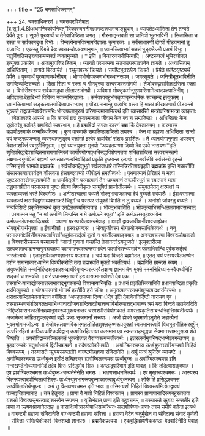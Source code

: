 +++
title = "25 चमसाधिकरणम्"

+++
24. चमसाधिकरणं ॥ चमसवदविशेषात् (ब्र.सू.1.4.8)अथमन्त्रिकोपनिषत्"विकारजननीमज्ञामष्टरूपामजाङ्घ्रुवाम् । ध्यायतेऽध्यासिता तेन तन्यते प्रेर्यते पुनः ॥ सूयते पुरुषार्थं च तेनैवाधिष्ठिता जगत् । गौरनाद्यन्तवती सा जनित्री भूतभाविनी ॥ सितासिता च रक्ता च सर्वकामदुधा विभोः । पिम्बत्येनामविषमामविज्ञाताः कुमारकाः ॥ सर्वसाधारणीं दोग्घ्रीं पीड्यमानां तु यज्वभिः । एकस्तु पिबते देवः स्वच्छन्दोऽत्रवशानुगाम् ॥ ध्यानक्रियाभ्यां सततं भुङ्क्तेऽसौ प्रसभं विभुः । चतुर्विंशतिसङ्ख्याकमव्यक्तं व्यक्तमुच्यते ॥ '' इति ॥ विकारजननीमित्यादि । अष्टरूपत्वं भूमिरापोनल इत्युक्त प्रकारेण । अजामुत्पत्तिर हिताम् । ध्यायते परमात्मना सङ्कल्परूपज्ञानेन ज्ञायते । अध्यासिताम् अधिष्ठिताम् । तन्यते विस्तार्यते । स्थूलावस्थं क्रियते । समष्टिभूतरूपेण क्रियते । प्रेर्यते व्यष्टिसृष्ट्यर्थं प्रेर्यते । पुरुषार्थं पुरुषाणामर्थनीयम् । भोग्यभोगोपकरणभोगस्थानरूपम् । जगत्सूयते । जनित्रीभूतभाविनीति समष्टिव्यष्टिरुच्यते । सिता सिता च रक्ता च गौणवृत्त्या सत्त्वरजस्तमोमयी । तेजोबन्नद्वारासिताऽसिता रक्ता च । विभोरीश्वरस्य सर्वकामदुधा लीलारसदोग्घ्री । अविषमां भोक्तृकर्मानुगुणपरिणामित्वादपक्षपातिनीम् । अविज्ञाताःदेहादिभ्यो विविच्य स्वात्मभिरज्ञाताः । कर्मवश्यबहुभोक्तृव्यावृत्त्यर्थमेकः स्वच्छन्द इत्युक्तम् । ध्यानक्रियाभ्यां सङ्कल्पसर्गादिव्यापाराभ्याम् । पीड्यमानान्तु यज्वभिः वत्सा हि मातरं क्षीरक्षरणार्थं पीडयन्तो भुञ्जते तद्वत्कर्मवश्यैरात्मभिः भोग्यफलानुरूपं परिणाम्यमानामित्यर्थ इति व्यासार्यैरेते मन्त्रोपनिषन्मन्त्रा व्याकृताः । श्वेताश्वतरे आरम्भे ॥ किं कारणं ब्रह्म कुतस्मजाता जीवाम केन क्व च सम्प्रतिष्ठाः । अधिष्ठिताः केन सुखेतरेषु वर्तामहे ब्रह्मविदो व्यवस्थाम् ॥ हे ब्रह्मविदो जगतः कारणं ब्रह्म किं देवतारूपम् । कस्माच्च ब्रह्मणोऽस्माकं जन्मस्थितिश्च । कुत्र वास्माकं सम्प्रतिष्ठाशब्दितो लयश्च । केन वा ब्रह्मणा अधिष्ठिताः सन्तो वयं कष्टरूपजन्मसु व्यवस्थामनुसृत्य वर्त्तामहे इत्येवं ब्रह्मविदां संशयः प्रदर्शितः ॥ ते ध्यानयोगानुगता अपश्यन् देवात्मशक्तिं स्वगुणैर्निगूढाम् ॥ एवं ध्यानयुक्ता मुनयो "अपहतपाप्मा दिव्यो देव एको नारायणः''इति श्रुतिप्रसिद्धदेवशब्दितनारायणात्मिकां कार्योपयोग्यपृथक्सिद्धविशेषणतया शक्तिशब्दितां सत्त्वरजस्तमो लक्षणस्वगुणोपेतां ब्रह्मणो जगत्कारणत्वनिर्वाहिकां प्रकृतिं दृष्टवन्त इत्यर्थः ॥ सर्वाजीवे सर्वसंस्थे बृहन्ते तस्मिन्हंसो भ्राम्यते ब्रह्मचक्रे ॥ सर्वजीवनहेतुभूते सर्वलयाधारे तस्मिन्निरतिशयबृहति ब्रह्मचक्रे हन्ति गच्छतीति संसारकान्तारपर्यटन शीलतया हंसशब्दवाच्यो जीवोऽयं भ्रमतीत्यर्थः ॥ पृथगात्मानं प्रेरितारं च मत्वा जुष्टस्ततस्तेनामृतत्वमेति ॥ भ्रामयितृत्वेन परमात्मानं तेन भ्राम्यमाणं तच्छरीरभूतं च स्वात्मानं मत्वा तद्ध्यानप्रीतेन परमात्मना जुष्टः प्रीत्या विषयीकृतः सन्मुक्तिं प्राप्नोतीत्यर्थः ॥ संयुक्तमेतत् क्षरमक्षरं च व्यक्ताव्यक्तं भरते विश्वमीशः । अनीशश्चात्मा वध्यते भोक्तृभावाज्ज्ञात्वा देवं मुच्यते सर्वपाशैः ॥ ईशःपरमात्मा व्यक्तरूपं क्षरमचिद्वर्गमव्यक्तमक्षरं चिद्वर्गं च परस्पर संयुक्तं बिभर्ति न तु बध्यते । अनीशो जीवस्तु बध्यते । नन्वविशिष्टे प्रकृतिसम्बन्धे कुत एतद्वैलक्षण्यमित्यत्राह ॥ भोक्तृभावादिति । भोक्तृत्वाभिसन्धिलक्षणभावसत्त्वात् । परमात्मन स्तु "न मां कर्माणि लिम्पन्ति न मे कर्मफले स्पृहा'' इति कर्मफलस्पृहाऽभावेन कर्मफललेपाभावादित्यर्थः । त्रयाणां परस्परवैलक्षण्यमेवाह ॥ ज्ञाज्ञौ द्वावजावीशनीशावजाह्येका भोक्तृभोगार्थयुक्ता ॥ ईशानीशौ । ह्रस्वःछान्दसः । भोक्तुर्जीवस्य भोगप्रयोजनसाधिकेत्यर्थः । ननु परमात्मनोऽपिजीववत्फलाभिसन्धिपूर्वककर्तृत्वं कुतो न भवतीत्याशङ्क्याह ॥ अनन्तश्चात्मा विश्वरूपोह्यकर्ता ॥ विश्वशरीरकस्य परमात्मनो "नान्तं गुणानां गच्छन्ति तेनानन्तोऽयमुच्यते'' इत्युक्तरीत्या सत्यकामत्वाद्यनन्तगुणश्रयतया काम्यमानवस्त्वन्तराभावेन फलाभिसन्ध्यभावेन फलाभिसन्धि पूर्वककर्तृत्वं नास्तीत्यर्थः । एतादृशवैलक्षण्यज्ञानस्य फलमाह ॥ त्रयं यदा विन्दते ब्रह्ममेतत् ॥ एतत् त्रयं परस्परवैलक्षण्येन दर्शन समानाकारध्यानेन विषयीकरोति तदा ब्रह्मभवति मुक्तो भवतीत्यर्थः । ब्रह्ममिति छान्दसं रूपम् । संयुक्तमिति मन्त्रनिर्दिष्टक्षराक्षरशब्दार्थंविवृण्वन्परस्परवैलक्षण्य ज्ञानमात्रेण मुक्ते मनननिदिध्यासनवैयर्थ्यमिति शङ्कां च शमयति ॥ क्षरं प्रधानममृताक्षरं हरः क्षरात्मानावीशते देव एकः । तस्याभिध्यानाद्योजनात्तत्त्वभावाद्भूयश्चान्ते विश्वमायानिवृत्तिः ॥ प्रधानं प्रकृतिस्त्रियामिति प्रधानशब्दिता प्रकृतिः क्षरमित्युच्यते । भोग्यमात्मनो भोगार्थं हरतीति हरो जीवः । अमृतत्वान्मरणधर्मशून्यत्वादक्षरमित्यर्थः । क्षराक्षरशब्दितचेतनाचेतन वर्गेशिता "अपहतपाप्मा दिव्या ेदेव इति देवत्वेननिर्दिष्टो नारायण एव । तस्यारम्भणसंशीलनलक्षणाभिध्यानाद्योजनशब्दिताद्योगात्तत्वाविर्भारूपात्तद्भावाच्च त्रयं यदा विन्दते ब्रह्ममेतदिति निर्द्दिष्टोपासनकालीनब्रह्मानुभवरूपमुक्त्यनन्तरं चरमशरीरवियोगकाले समस्तप्रकृतिसम्बन्धनिवृत्तिर्भवतीत्यर्थः ॥ अजामेकां लोहितशुक्लकृष्णां बह्वीः प्रजाः सृजमानाँ सरूपाः । अजो ह्येको जुषमाणोऽनुशेते जहात्येनां भुक्तभोगामजोऽन्यः ॥ तेजोबन्नलक्षणविकारगतलोहितशुक्लकृष्णरूपयुक्तां स्वसमानरूपवि विधभूतभौतिकस्रष्ट्रीम् उत्पत्तिरहितां काञ्चित्कश्चिदविद्वान् उत्पत्तिरहिततया तत्समान एव स्वन्तत्राहम्बुद्ध्या सेवमानस्तामनुसृत्य शेते तिष्ठति । अपरोविद्वान्कञ्चित्कालं भुक्त्वोत्पन्न वैराग्यस्त्यजतीत्यर्थः । इतरत्सर्वमुपनिषद्भाष्येऽवगन्तव्यम् ॥ बृहदारण्यके चतुर्थाध्याये द्वितीयब्राह्मणे ॥ तदेषश्लोकोभवति । अर्वाग्बिलश्चमस ऊर्ध्वबुघ्नस्तस्मिन्यशो निहितं विश्वरूपम् । तस्यासते ऋुषयस्सप्ततीरे वागष्टमीब्रह्मणा संविदानेति ॥ अमुं मन्त्रं श्रुतिरेव व्याचष्टे ॥ अर्वाग्बिलश्चमस ऊर्ध्वबुध्न इतीदं तच्छिरःएष ह्यर्वाग्बिलश्चमस ऊर्ध्वबुघ्नः ॥ अर्वाग्बिलश्चमस इति मन्त्रखण्डेनोच्यमानमिदं तदेव शिरः-प्रसिद्धमेव शिरः । कण्ठादुपरिभाग इति यावत् । किं तदित्याशङ्क्याह । एष ह्यर्वाग्बिलश्चमस ऊर्ध्वबुघ्नः-चम्यतेनेनेति चमसः । भक्षणसाधनमित्यर्थः । एष मुखरूपश्चमसः । आस्यस्य बिलरूपत्वादर्वाग्बिलत्वंशिरसः ऊर्ध्वस्थूलभागरूपबुघ्नाकारत्वादूर्ध्वबुध्नत्वम् । लोके हि प्रसिद्धश्चमस ऊर्ध्वबिलःतिर्यग्बुघ्नः । अयं तु विलक्षणश्चमस इति भावः ॥ तस्मिन्यशो निहितं विश्वरूपमित्येतद्वाक्यं पञ्चवृत्तिप्राणानाह । तत्र हेतुमाह ॥ प्राणा वै यशो निहितं विश्वरूपम् ॥ प्राणस्य प्राणापानादिरूपबहुरूपतया यशसो विष्वक्प्रसृमरत्वाद्यशस्त्वेन रूपणम् । वृत्तिभेदात् प्राणा इति बहुवचनम् ॥ तस्यासते ऋुषयः सप्ततीर इति प्राणा वा ऋषयःप्राणानेतदाह ॥ नासाक्षिश्रोत्रास्योपाधिसम्बन्धिनः सप्तशीर्षण्याः प्राणाः तस्य समीपे वर्तन्त इत्यर्थः ॥ वागष्टमी ब्रह्मणा संविदानेति वाग्ध्यष्टमी ब्रह्मणा संवित्ता ॥ ब्रह्मणा वेदेन चतुर्मुखेन वा संविदाना संवादं कुर्वती । संवित्ता-समित्येकीकारे-वित्तशब्दो ज्ञानपरः । ब्रह्मणैकप्रत्यया । एकबुद्धिःब्रह्मणैककण्ठा-वेदवादिनीति यवात् ॥